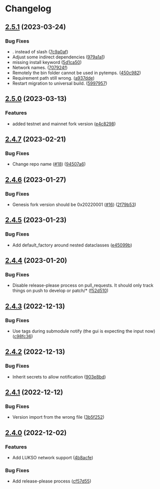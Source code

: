 # Changelog

## [2.5.1](https://github.com/lukso-network/tools-key-gen-cli/compare/v2.5.0...v2.5.1) (2023-03-24)


### Bug Fixes

* . instead of slash ([7c9a0af](https://github.com/lukso-network/tools-key-gen-cli/commit/7c9a0afb9cdfbd51ed6f0b5197c299f548660613))
* Adjust some indirect dependencies ([979a1a1](https://github.com/lukso-network/tools-key-gen-cli/commit/979a1a1137d02e835219b1942b20827e20bce168))
* missing install keyword ([5d1ca50](https://github.com/lukso-network/tools-key-gen-cli/commit/5d1ca506c0ab76ae8a2c5fc7ee1878cbf64b7a4e))
* Network names. ([707924f](https://github.com/lukso-network/tools-key-gen-cli/commit/707924f4249debe17fbb551d3aef76180f9d714e))
* Remotely the bin folder cannot be used in pytemps. ([450c982](https://github.com/lukso-network/tools-key-gen-cli/commit/450c982ac40fb49bf6f37c968828c95da2bd30d8))
* Requirement path still wrong. ([a937dde](https://github.com/lukso-network/tools-key-gen-cli/commit/a937dde9248315f0ca72ee88491105e58f99261d))
* Restart migration to universal build. ([5997957](https://github.com/lukso-network/tools-key-gen-cli/commit/5997957798588fa59483782e0752321c43153e9a))

## [2.5.0](https://github.com/lukso-network/tools-key-gen-cli/compare/v2.4.7...v2.5.0) (2023-03-13)


### Features

* added testnet and mainnet fork version ([e4c8298](https://github.com/lukso-network/tools-key-gen-cli/commit/e4c82987e1efd8c42430f09a2c8c3c14c9f5e611))

## [2.4.7](https://github.com/lukso-network/tools-key-gen-cli/compare/v2.4.6...v2.4.7) (2023-02-21)


### Bug Fixes

* Change repo name ([#18](https://github.com/lukso-network/tools-key-gen-cli/issues/18)) ([94507a6](https://github.com/lukso-network/tools-key-gen-cli/commit/94507a6bc84c0893d0dbb116b6948b3d7928946d))

## [2.4.6](https://github.com/lukso-network/tools-staking-deposit-cli/compare/v2.4.5...v2.4.6) (2023-01-27)


### Bug Fixes

* Genesis fork version should be 0x20220001 ([#16](https://github.com/lukso-network/tools-staking-deposit-cli/issues/16)) ([2f79b53](https://github.com/lukso-network/tools-staking-deposit-cli/commit/2f79b5325ba5a8fb30607e932b0363f644f9d2bc))

## [2.4.5](https://github.com/lukso-network/tools-staking-deposit-cli/compare/v2.4.4...v2.4.5) (2023-01-23)


### Bug Fixes

* Add default_factory around nested dataclasses ([e45099b](https://github.com/lukso-network/tools-staking-deposit-cli/commit/e45099ba1ba34249ac1d8e09aa3d82d4d239b668))

## [2.4.4](https://github.com/lukso-network/tools-staking-deposit-cli/compare/v2.4.3...v2.4.4) (2023-01-20)


### Bug Fixes

* Disable release-please process on pull_requests. It should only track things on push to develop or patch/* ([f52d510](https://github.com/lukso-network/tools-staking-deposit-cli/commit/f52d5109617dfb44c097606aa7bbc38a3cfda6ef))

## [2.4.3](https://github.com/lukso-network/tools-staking-deposit-cli/compare/v2.4.2...v2.4.3) (2022-12-13)


### Bug Fixes

* Use tags during submodule notify (the gui is expecting the input now) ([c98fc36](https://github.com/lukso-network/tools-staking-deposit-cli/commit/c98fc36afd6f1f71d127621967b464f027ca2881))

## [2.4.2](https://github.com/lukso-network/tools-staking-deposit-cli/compare/v2.4.1...v2.4.2) (2022-12-13)


### Bug Fixes

* Inherit secrets to allow notification ([903e8bd](https://github.com/lukso-network/tools-staking-deposit-cli/commit/903e8bdd2f7a73ef626aaa75e2af1a6dcd6f0297))

## [2.4.1](https://github.com/lukso-network/tools-staking-deposit-cli/compare/v2.4.0...v2.4.1) (2022-12-12)


### Bug Fixes

* Version import from the wrong file ([3b5f252](https://github.com/lukso-network/tools-staking-deposit-cli/commit/3b5f2529c0752e64c42c7a182816833a0f26745d))

## [2.4.0](https://github.com/lukso-network/tools-staking-deposit-cli/compare/v2.3.0...v2.4.0) (2022-12-02)


### Features

* Add LUKSO network support ([4b8acfe](https://github.com/lukso-network/tools-staking-deposit-cli/commit/4b8acfe099bdd8c1ebf04d15a9cbf3a1bdd53a2e))


### Bug Fixes

* Add release-please process ([cf57d55](https://github.com/lukso-network/tools-staking-deposit-cli/commit/cf57d559b7d9535f333b4fb74a53252f8ba7f371))
